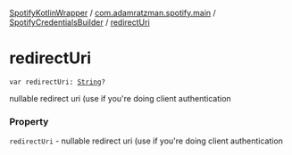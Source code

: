 [SpotifyKotlinWrapper](../../index.md) / [com.adamratzman.spotify.main](../index.md) / [SpotifyCredentialsBuilder](index.md) / [redirectUri](./redirect-uri.md)

# redirectUri

`var redirectUri: `[`String`](https://kotlinlang.org/api/latest/jvm/stdlib/kotlin/-string/index.html)`?`

nullable redirect uri (use if you're doing client authentication

### Property

`redirectUri` - nullable redirect uri (use if you're doing client authentication
